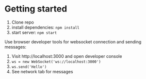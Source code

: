 # Getting started

1. Clone repo
1. install dependencies: `npm install`
1. start server: `npm start`

Use browser developer tools for websocket connection and sending messages:

1. Visit http://localhost:3000 and open developer console
1. `ws = new WebSocket('ws://localhost:3000')`
1. `ws.send('Hello')`
1. See network tab for messages